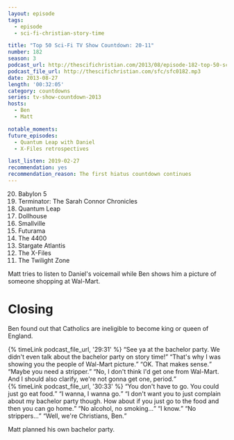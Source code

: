 ```yaml
---
layout: episode
tags:
  - episode
  - sci-fi-christian-story-time

title: "Top 50 Sci-Fi TV Show Countdown: 20-11"
number: 182
season: 3
podcast_url: http://thescifichristian.com/2013/08/episode-182-top-50-sci-fi-tv-show-countdown-20-11/
podcast_file_url: http://thescifichristian.com/sfc/sfc0182.mp3
date: 2013-08-27
length: '00:32:05'
category: countdowns
series: tv-show-countdown-2013
hosts:
  - Ben
  - Matt

notable_moments:
future_episodes:
  - Quantum Leap with Daniel
  - X-Files retrospectives

last_listen: 2019-02-27
recommendation: yes
recommendation_reason: The first hiatus countdown continues
---
```

<ol>
<li value="20">Babylon 5
<li value="19">Terminator: The Sarah Connor Chronicles
<li value="18">Quantum Leap
<li value="17">Dollhouse 
<li value="16">Smallville
<li value="15">Futurama
<li value="14">The 4400
<li value="13">Stargate Atlantis
<li value="12">The X-Files 
<li value="11">The Twilight Zone
</ol>

Matt tries to listen to Daniel's voicemail while Ben shows him a picture of someone shopping at Wal-Mart. 



# Closing

Ben found out that Catholics are ineligible to become king or queen of England.

<div class="quote">
  {% timeLink podcast_file_url, '29:31' %}
  <q class="matt">See ya at the bachelor party. We didn't even talk about the bachelor party on story time!</q>
  <q class="ben">That's why I was showing you the people of Wal-Mart picture.</q>
  <q class="matt">OK. That makes sense.</q>
  <q class="ben">Maybe you need a stripper.</q>
  <q class="matt">No, I don't think I'd get one from Wal-Mart. And I should also clarify, we're not gonna get one, period.</q>
</div>

<div class="quote">
  {% timeLink podcast_file_url, '30:33' %}
  <q class="matt">You don't have to go. You could just go eat food.</q>
  <q class="ben">I wanna, I wanna go.</q>
  <q class="matt">I don't want you to just complain about my bachelor party though. How about if you just go to the food and then you can go home.</q>
  <q class="ben">No alcohol, no smoking...</q>
  <q class="matt">I know.</q>
  <q class="ben">No strippers...</q>
  <q class="matt">Well, we're Christians, Ben.</q>
</div>

Matt planned his own bachelor party.
